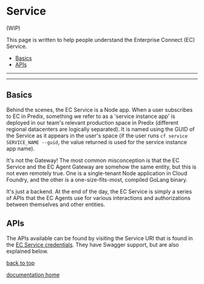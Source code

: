# Service

(WIP)

This page is written to help people understand the Enterprise Connect (EC) Service.

* [Basics](#basics)
* [APIs](#apis)

---
---

## Basics
Behind the scenes, the EC Service is a Node app. When a user subscribes to EC in Predix, something we refer to as a 'service instance app' is deployed in our team's relevant production space in Predix (different regional datacenters are logically separated). It is named using the GUID of the Service as it appears in the user's space (if the user runs `cf service SERVICE_NAME --guid`, the value returned is used for the service instance app name).

It's not the Gateway! The most common misconception is that the EC Service and the EC Agent Gateway are somehow the same entity, but this is not even remotely true. One is a single-tenant Node application in Cloud Foundry, and the other is a one-size-fits-most, compiled GoLang binary.

It's just a backend. At the end of the day, the EC Service is simply a series of APIs that the EC Agents use for various interactions and authorizations between themselves and other entities.

## APIs
The APIs available can be found by visiting the Service URI that is found in the [EC Service credentials](./service-credentials.md). They have Swagger support, but are also explained below.

[back to top](#service)

[documentation home](https://enterprise-connect.github.io/documentation/) 